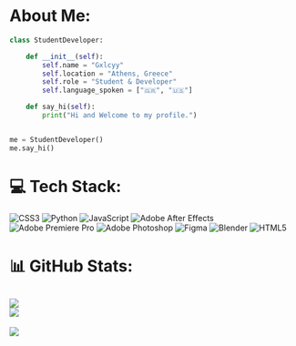 # About Me:

```python
class StudentDeveloper:

    def __init__(self):
        self.name = "Gxlcyy"
        self.location = "Athens, Greece"
        self.role = "Student & Developer"
        self.language_spoken = ["🇬🇷", "🇺🇸"]

    def say_hi(self):
        print("Hi and Welcome to my profile.")


me = StudentDeveloper()
me.say_hi()
```

# 💻 Tech Stack:
![CSS3](https://img.shields.io/badge/css3-%231572B6.svg?style=for-the-badge&logo=css3&logoColor=white) ![Python](https://img.shields.io/badge/python-3670A0?style=for-the-badge&logo=python&logoColor=ffdd54) ![JavaScript](https://img.shields.io/badge/javascript-%23323330.svg?style=for-the-badge&logo=javascript&logoColor=%23F7DF1E) ![Adobe After Effects](https://img.shields.io/badge/Adobe%20After%20Effects-9999FF.svg?style=for-the-badge&logo=Adobe%20After%20Effects&logoColor=white) ![Adobe Premiere Pro](https://img.shields.io/badge/Adobe%20Premiere%20Pro-9999FF.svg?style=for-the-badge&logo=Adobe%20Premiere%20Pro&logoColor=white) ![Adobe Photoshop](https://img.shields.io/badge/adobephotoshop-%2331A8FF.svg?style=for-the-badge&logo=adobephotoshop&logoColor=white) 	![Figma](https://img.shields.io/badge/figma-%23F24E1E.svg?style=for-the-badge&logo=figma&logoColor=white) ![Blender](https://img.shields.io/badge/blender-%23F5792A.svg?style=for-the-badge&logo=blender&logoColor=white) ![HTML5](https://img.shields.io/badge/html5-%23E34F26.svg?style=for-the-badge&logo=html5&logoColor=white)
# 📊 GitHub Stats:
![](https://raw.githubusercontent.com/username/github-stats/master/generated/overview.svg#gh-dark-mode-only)<br/>
![](https://raw.githubusercontent.com/username/github-stats/master/generated/languages.svg#gh-dark-mode-only)
---
![](https://visitcount.itsvg.in/api?id=Gxlcyy&icon=0&color=0)
